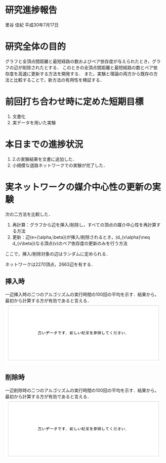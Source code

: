 研究進捗報告
================
里谷 佳紀
平成30年7月17日







# 研究全体の目的

グラフと全頂点間距離と最短経路の数およびペア依存度が与えられたとき，グラフの辺が削除されたとする．
このときの全頂点間距離と最短経路の数とペア依存度を高速に更新する方法を開発する．
また，実験と理論の両方から既存の方法と比較することで，新方法の有用性を検証する．

# 前回打ち合わせ時に定めた短期目標

1.  文書化
2.  実データを用いた実験

# 本日までの進捗状況

1.  2.の実験結果を文書に追加した．
2.  小規模な道路ネットワークでの実験が完了した．

# 実ネットワークの媒介中心性の更新の実験

次の二方法を比較した．

1.  再計算：グラフから辺を挿入/削除し，すべての頂点の媒介中心性を再計算する方法
2.  更新：辺\(e=\{\alpha,\beta\}\)が挿入/削除されるとき，\(d_{v\alpha}\neq d_{v\beta}\)なる頂点\(v\)のペア依存度の更新のみを行う方法

ここで，挿入/削除対象の辺はランダムに定められる．

ネットワークは2270頂点，2663辺を有する．

## 挿入時

一辺挿入時の二つのアルゴリズムの実行時間の100回の平均を示す．結果から，最初から計算する方が有効であると言える．
<img src="week12_files/figure-gfm/fig1-1.png" style="display: block; margin: auto;" />

## 削除時

一辺削除時の二つのアルゴリズムの実行時間の100回の平均を示す．結果から，最初から計算する方が有効であると言える．
<img src="week12_files/figure-gfm/fig2-1.png" style="display: block; margin: auto;" />
